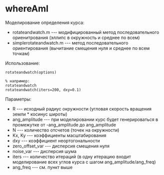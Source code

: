 # whereAmI

Моделирование определения курса:

- rotateandwatch.m --- модифицированный метод последовательного ориенитрования (эллипс в окружность и среднее по всем)
- simplerotateandwatch.m --- метод последовательного ориентирования (вычитание смещения нуля и среднее по всем точкам)

Использование:

```
rotateandwatch(options)

% например:
rotateandwatch
rotateandwatch(iters=200, dxy=0.1)
```

Параметры:

- R --- исходный радиус окружности (угловая скорость вращения земли * косинус широты)
- ang_amplitude --- при моделировании курс будет генерироваться в промежутке от -ang_amplitude до ang_amplitude
- N --- количество отсчетов (точек на окружности)
- Kx, Ky --- коэффициенты масштабирования
- dxy --- коэффициент неортогональности
- zero_offset_var --- дисперсия смещения нуля
- noise_var --- дисперсия шума
- iters --- количество итераций (в одну итерацию входит моделирование всех углов курса с шагом ang_amplitude/ang_freq)
- ang_freq --- см. пункт выше